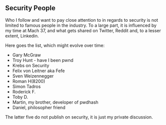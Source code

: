 ## Security People

Who I follow and want to pay close attention to in regards to security is not limited to famous people in the industry. To a large part, it is influenced by my time at Mach 37, and what gets shared on Twitter, Reddit and, to a lesser extent, Linkedin.

Here goes the list, which might evolve over time:
- Gary McGraw
- Troy Hunt - have I been pwnd
- Krebs on Security
- Felix von Leitner aka Fefe
- Sven Weizennegger
- Roman H(8200)
- Simon Tadros
- Roderick F.
- Toby D.
- Martin, my brother, developer of pwdhash
- Daniel, philosopher friend

The latter five do not publish on security, it is just my private discussion.